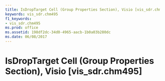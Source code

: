 ```yaml
---
title: IsDropTarget Cell (Group Properties Section), Visio [vis_sdr.chm495]
keywords: vis_sdr.chm495
f1_keywords:
- vis_sdr.chm495
ms.prod: office
ms.assetid: 198df2dc-34d0-4965-aacb-1b0a03b280dc
ms.date: 06/08/2017
---
```



# IsDropTarget Cell (Group Properties Section), Visio [vis_sdr.chm495]

